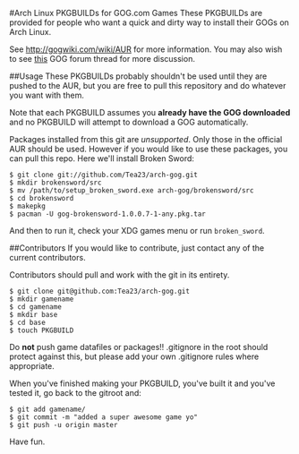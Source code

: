 #Arch Linux PKGBUILDs for GOG.com Games
These PKGBUILDs are provided for people who want a quick and dirty way to install their GOGs on Arch Linux.

See http://gogwiki.com/wiki/AUR for more information. You may also wish to see [this](http://www.gog.com/en/forum/general/project_arch_linux_pkgbuild_installers_for_gogs)
GOG forum thread for more discussion.

##Usage
These PKGBUILDs probably shouldn't be used until they are pushed to the AUR, but you are free to pull this
repository and do whatever you want with them.

Note that each PKGBUILD assumes you **already have the GOG downloaded** and no PKGBUILD will attempt to download
a GOG automatically.

Packages installed from this git are *unsupported*. Only those in the official AUR should be used. However if you
would like to use these packages, you can pull this repo. Here we'll install Broken Sword:

    $ git clone git://github.com/Tea23/arch-gog.git
    $ mkdir brokensword/src
    $ mv /path/to/setup_broken_sword.exe arch-gog/brokensword/src
    $ cd brokensword
    $ makepkg
    $ pacman -U gog-brokensword-1.0.0.7-1-any.pkg.tar
    
And then to run it, check your XDG games menu or run `broken_sword`.

##Contributors
If you would like to contribute, just contact any of the current contributors.

Contributors should pull and work with the git in its entirety.

    $ git clone git@github.com:Tea23/arch-gog.git
    $ mkdir gamename
    $ cd gamename
    $ mkdir base
    $ cd base
    $ touch PKGBUILD
    
Do **not** push game datafiles or packages!! .gitignore in the root should protect against this, but please
add your own .gitignore rules where appropriate.

When you've finished making your PKGBUILD, you've built it and you've tested it, go back to the gitroot and:

    $ git add gamename/
    $ git commit -m "added a super awesome game yo"
    $ git push -u origin master

Have fun.

